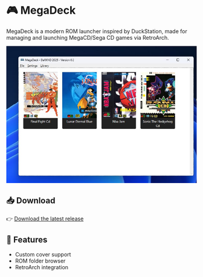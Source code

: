 # 🎮 MegaDeck

MegaDeck is a modern ROM launcher inspired by DuckStation, made for managing and launching MegaCD/Sega CD games via RetroArch.

![Screenshot](MegaDeck/engine/megadeck_ui.png)

## 📥 Download

👉 [Download the latest release](https://github.com/darknd/MegaDeck/releases/latest)

## 💾 Features

- Custom cover support
- ROM folder browser
- RetroArch integration
